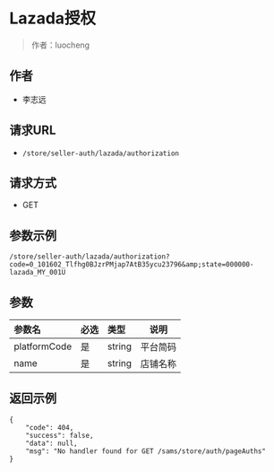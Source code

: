 # Lazada授权

> 作者：luocheng

## 作者

- 李志远

## 请求URL

- ` /store/seller-auth/lazada/authorization `
  
## 请求方式

- GET 

## 参数示例

 ``` 
/store/seller-auth/lazada/authorization?code=0_101602_Tlfhg0BJzrPMjap7AtB35ycu23796&amp;state=000000-lazada_MY_001U
 ```

## 参数

|参数名|必选|类型|说明|
|:----    |:---|:----- |-----   |
|platformCode |是  |string |平台简码   |
|name |是  |string | 店铺名称    |

## 返回示例 

``` 
{
    "code": 404,
    "success": false,
    "data": null,
    "msg": "No handler found for GET /sams/store/auth/pageAuths"
}
```